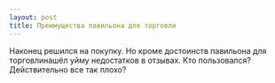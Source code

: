 ```yaml
---
layout: post 
title: Преимущества павильона для торговли 
--- 
```

Наконец решился на покупку. Но кроме достоинств павильона для торговлинашёл уйму недостатков в отзывах. Кто пользовался? Действительно все так плохо?
